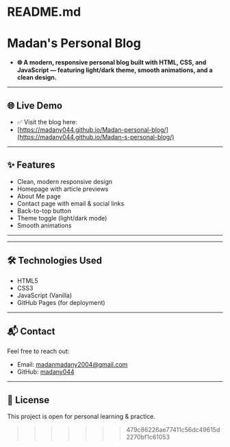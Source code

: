 README.md
=======


 # Madan's Personal Blog

- **🌐 A modern, responsive personal blog built with HTML, CSS, and JavaScript — featuring light/dark theme, smooth animations, and a clean design.**


---

## 🌐 Live Demo
- ✅ Visit the blog here:  
- [https://madany044.github.io/Madan-personal-blog/](https://madany044.github.io/Madan-s-personal-blog/)

---

## ✨ Features
- Clean, modern responsive design
- Homepage with article previews
- About Me page
- Contact page with email & social links
- Back-to-top button
- Theme toggle (light/dark mode)
- Smooth animations

---

---

## 🛠️ Technologies Used
- HTML5
- CSS3
- JavaScript (Vanilla)
- GitHub Pages (for deployment)

---

## 📬 Contact
Feel free to reach out:  
- Email: [madanmadany2004@gmail.com](mailto:madanmadany2004@gmail.com)
- GitHub: [madany044](https://github.com/madany044)

---

## 🤝 License
This project is open for personal learning & practice.


>>>>>>> 479c86226ae77411c56dc49615d2270bf1c61053
